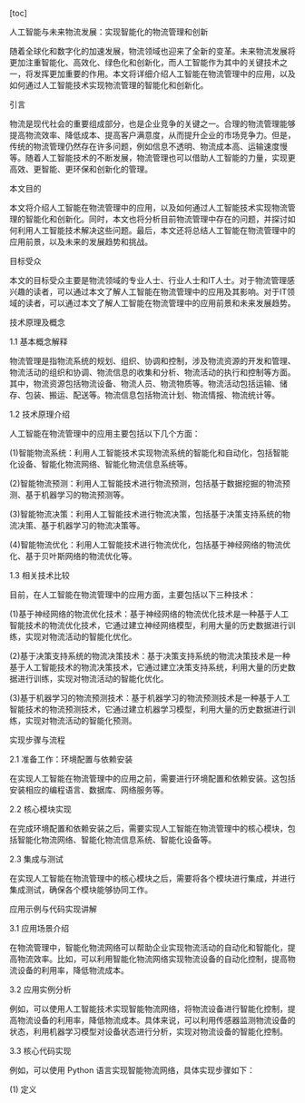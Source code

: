 
[toc]                    
                
                
人工智能与未来物流发展：实现智能化的物流管理和创新

随着全球化和数字化的加速发展，物流领域也迎来了全新的变革。未来物流发展将更加注重智能化、高效化、绿色化和创新化，而人工智能作为其中的关键技术之一，将发挥更加重要的作用。本文将详细介绍人工智能在物流管理中的应用，以及如何通过人工智能技术实现物流管理的智能化和创新化。

引言

物流是现代社会的重要组成部分，也是企业竞争的关键之一。合理的物流管理能够提高物流效率、降低成本、提高客户满意度，从而提升企业的市场竞争力。但是，传统的物流管理仍然存在许多问题，例如信息不透明、物流成本高、运输速度慢等。随着人工智能技术的不断发展，物流管理也可以借助人工智能的力量，实现更高效、更智能、更环保和创新化的管理。

本文目的

本文将介绍人工智能在物流管理中的应用，以及如何通过人工智能技术实现物流管理的智能化和创新化。同时，本文也将分析目前物流管理中存在的问题，并探讨如何利用人工智能技术解决这些问题。最后，本文还将总结人工智能在物流管理中的应用前景，以及未来的发展趋势和挑战。

目标受众

本文的目标受众主要是物流领域的专业人士、行业人士和IT人士。对于物流管理感兴趣的读者，可以通过本文了解人工智能在物流管理中的应用及其影响。对于IT领域的读者，可以通过本文了解人工智能在物流管理中的应用前景和未来发展趋势。

技术原理及概念

1.1 基本概念解释

物流管理是指物流系统的规划、组织、协调和控制，涉及物流资源的开发和管理、物流活动的组织和协调、物流信息的收集和分析、物流活动的执行和控制等方面。其中，物流资源包括物流设备、物流人员、物流物质等。物流活动包括运输、储存、包装、搬运、配送等。物流信息包括物流计划、物流情报、物流统计等。

1.2 技术原理介绍

人工智能在物流管理中的应用主要包括以下几个方面：

(1)智能物流系统：利用人工智能技术实现物流系统的智能化和自动化，包括智能化设备、智能化物流网络、智能化物流信息系统等。

(2)智能物流预测：利用人工智能技术进行物流预测，包括基于数据挖掘的物流预测、基于机器学习的物流预测等。

(3)智能物流决策：利用人工智能技术进行物流决策，包括基于决策支持系统的物流决策、基于机器学习的物流决策等。

(4)智能物流优化：利用人工智能技术进行物流优化，包括基于神经网络的物流优化、基于贝叶斯网络的物流优化等。

1.3 相关技术比较

目前，在人工智能在物流管理中的应用方面，主要包括以下三种技术：

(1)基于神经网络的物流优化技术：基于神经网络的物流优化技术是一种基于人工智能技术的物流优化技术，它通过建立神经网络模型，利用大量的历史数据进行训练，实现对物流活动的智能化优化。

(2)基于决策支持系统的物流决策技术：基于决策支持系统的物流决策技术是一种基于人工智能技术的物流决策技术，它通过建立决策支持系统，利用大量的历史数据进行训练，实现对物流活动的智能化优化。

(3)基于机器学习的物流预测技术：基于机器学习的物流预测技术是一种基于人工智能技术的物流预测技术，它通过建立机器学习模型，利用大量的历史数据进行训练，实现对物流活动的智能化预测。

实现步骤与流程

2.1 准备工作：环境配置与依赖安装

在实现人工智能在物流管理中的应用之前，需要进行环境配置和依赖安装。这包括安装相应的编程语言、数据库、网络服务等。

2.2 核心模块实现

在完成环境配置和依赖安装之后，需要实现人工智能在物流管理中的核心模块，包括智能化物流网络、智能化物流信息系统、智能化设备等。

2.3 集成与测试

在实现人工智能在物流管理中的核心模块之后，需要将各个模块进行集成，并进行集成测试，确保各个模块能够协同工作。

应用示例与代码实现讲解

3.1 应用场景介绍

在物流管理中，智能化物流网络可以帮助企业实现物流活动的自动化和智能化，提高物流效率。比如，可以利用智能化物流网络实现物流设备的自动化控制，提高物流设备的利用率，降低物流成本。

3.2 应用实例分析

例如，可以使用人工智能技术实现智能物流网络，将物流设备进行智能化控制，提高物流设备的利用率，降低物流成本。具体来说，可以利用传感器监测物流设备的状态，利用机器学习模型对设备状态进行分析，实现对物流设备的智能化控制。

3.3 核心代码实现

例如，可以使用 Python 语言实现智能物流网络，具体实现步骤如下：

(1) 定义


